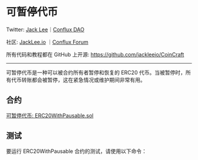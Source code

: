 # 可暂停代币

Twitter: [Jack Lee](https://x.com/jackleeio)｜[Conflux DAO](https://x.com/ConfluxDAO)

社区: [JackLee.io](https://jacklee.io/) ｜[Conflux Forum](https://forum.conflux.fun/)

所有代码和教程都在 GitHub 上开源: https://github.com/jackleeio/CoinCraft

---

可暂停代币是一种可以被合约所有者暂停和恢复的 ERC20 代币。当被暂停时，所有代币转账都会被暂停，这在紧急情况或维护期间非常有用。

## 合约

[可暂停代币: ERC20WithPausable.sol](../src/ERC20/ERC20WithPausable.sol)

## 测试

要运行 ERC20WithPausable 合约的测试，请使用以下命令：